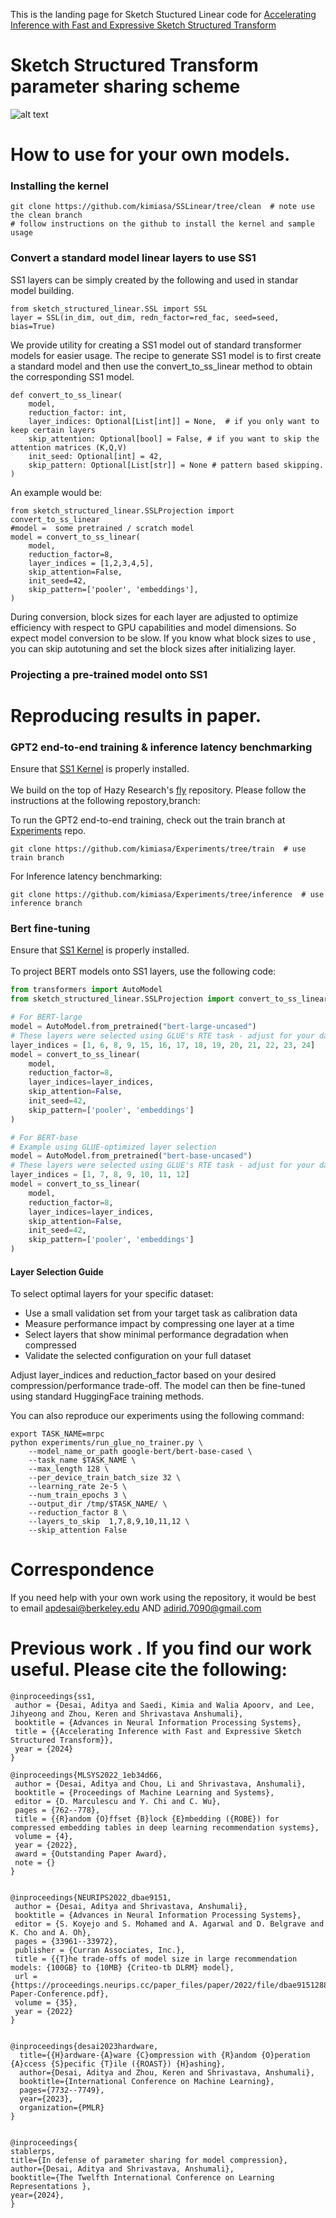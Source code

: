 This is the landing page for Sketch Stuctured Linear code for  [Accelerating Inference with Fast and Expressive Sketch Structured Transform](https://openreview.net/forum?id=nrgyOGU7ZP&referrer=%5BAuthor%20Console%5D(%2Fgroup%3Fid%3DNeurIPS.cc%2F2024%2FConference%2FAuthors%23your-submissions))

# Sketch Structured Transform parameter sharing scheme
![alt text](https://github.com/apd10/Sketch-Structured-Linear/blob/main/SSL1.png)


# How to use for your own models.

### Installing the kernel

```
git clone https://github.com/kimiasa/SSLinear/tree/clean  # note use the clean branch
# follow instructions on the github to install the kernel and sample usage
```

### Convert a standard model linear layers to use SS1


SS1 layers can be simply created by the following and used in standar model building.

```
from sketch_structured_linear.SSL import SSL
layer = SSL(in_dim, out_dim, redn_factor=red_fac, seed=seed, bias=True)
```

We provide utility for creating a SS1 model out of standard transformer models for easier usage. The recipe to generate SS1 model is to first create a standard model and then use the convert_to_ss_linear method to obtain the corresponding SS1 model.
```
def convert_to_ss_linear(
    model,
    reduction_factor: int,
    layer_indices: Optional[List[int]] = None,  # if you only want to keep certain layers
    skip_attention: Optional[bool] = False, # if you want to skip the attention matrices (K,Q,V)
    init_seed: Optional[int] = 42,
    skip_pattern: Optional[List[str]] = None # pattern based skipping.
)
```


An example would be:
```
from sketch_structured_linear.SSLProjection import convert_to_ss_linear
#model =  some pretrained / scratch model
model = convert_to_ss_linear(
    model,
    reduction_factor=8,
    layer_indices = [1,2,3,4,5],
    skip_attention=False,
    init_seed=42,
    skip_pattern=['pooler', 'embeddings'],
)
```
During conversion, block sizes for each layer are adjusted to optimize efficiency with respect to GPU capabilities and model dimensions. So expect model conversion to be slow. If you know what block sizes to use , you can skip autotuning and set the block sizes after initializing layer.

### Projecting a pre-trained model onto SS1


# Reproducing results in paper.

### GPT2 end-to-end training & inference latency benchmarking
Ensure that [SS1 Kernel](https://github.com/kimiasa/SSLinear/tree/clean) is properly installed. <br /><br />
We build on the top of Hazy Research's [fly](https://github.com/HazyResearch/fly) repository. Please follow the instructions at the following repostory,branch:

To run the GPT2 end-to-end training, check out the train branch at [Experiments](https://github.com/kimiasa/Experiments/tree/train) repo.
```
git clone https://github.com/kimiasa/Experiments/tree/train  # use train branch
```
For Inference latency benchmarking:
```
git clone https://github.com/kimiasa/Experiments/tree/inference  # use inference branch
```

### Bert fine-tuning
Ensure that [SS1 Kernel](https://github.com/kimiasa/SSLinear/tree/clean) is properly installed. <br /><br />
To project BERT models onto SS1 layers, use the following code:
```python
from transformers import AutoModel
from sketch_structured_linear.SSLProjection import convert_to_ss_linear

# For BERT-large
model = AutoModel.from_pretrained("bert-large-uncased")
# These layers were selected using GLUE's RTE task - adjust for your dataset
layer_indices = [1, 6, 8, 9, 15, 16, 17, 18, 19, 20, 21, 22, 23, 24]
model = convert_to_ss_linear(
    model,
    reduction_factor=8,
    layer_indices=layer_indices,
    skip_attention=False,
    init_seed=42,
    skip_pattern=['pooler', 'embeddings']
)

# For BERT-base
# Example using GLUE-optimized layer selection
model = AutoModel.from_pretrained("bert-base-uncased")
# These layers were selected using GLUE's RTE task - adjust for your dataset
layer_indices = [1, 7, 8, 9, 10, 11, 12]
model = convert_to_ss_linear(
    model,
    reduction_factor=8,
    layer_indices=layer_indices,
    skip_attention=False,
    init_seed=42,
    skip_pattern=['pooler', 'embeddings']
)
```

#### Layer Selection Guide
To select optimal layers for your specific dataset:

- Use a small validation set from your target task as calibration data
- Measure performance impact by compressing one layer at a time
- Select layers that show minimal performance degradation when compressed
- Validate the selected configuration on your full dataset

Adjust layer_indices and reduction_factor based on your desired compression/performance trade-off. The model can then be fine-tuned using standard HuggingFace training methods.

You can also reproduce our experiments using the following command: 
```
export TASK_NAME=mrpc
python experiments/run_glue_no_trainer.py \
    --model_name_or_path google-bert/bert-base-cased \
    --task_name $TASK_NAME \
    --max_length 128 \
    --per_device_train_batch_size 32 \
    --learning_rate 2e-5 \
    --num_train_epochs 3 \
    --output_dir /tmp/$TASK_NAME/ \
    --reduction_factor 8 \
    --layers_to_skip  1,7,8,9,10,11,12 \
    --skip_attention False
```

# Correspondence
If you need help with your own work using the repository, it would be best to email apdesai@berkeley.edu AND adirid.7090@gmail.com 


# Previous work . If you find our work useful. Please cite the following:
```
@inproceedings{ss1,
 author = {Desai, Aditya and Saedi, Kimia and Walia Apoorv, and Lee, Jihyeong and Zhou, Keren and Shrivastava Anshumali},
 booktitle = {Advances in Neural Information Processing Systems},
 title = {{Accelerating Inference with Fast and Expressive Sketch Structured Transform}},
 year = {2024}
}

@inproceedings{MLSYS2022_1eb34d66,
 author = {Desai, Aditya and Chou, Li and Shrivastava, Anshumali},
 booktitle = {Proceedings of Machine Learning and Systems},
 editor = {D. Marculescu and Y. Chi and C. Wu},
 pages = {762--778},
 title = {{R}andom {O}ffset {B}lock {E}mbedding ({ROBE}) for compressed embedding tables in deep learning recommendation systems},
 volume = {4},
 year = {2022},
 award = {Outstanding Paper Award},
 note = {}
}


@inproceedings{NEURIPS2022_dbae9151,
 author = {Desai, Aditya and Shrivastava, Anshumali},
 booktitle = {Advances in Neural Information Processing Systems},
 editor = {S. Koyejo and S. Mohamed and A. Agarwal and D. Belgrave and K. Cho and A. Oh},
 pages = {33961--33972},
 publisher = {Curran Associates, Inc.},
 title = {{T}he trade-offs of model size in large recommendation models: {100GB} to {10MB} {Criteo-tb DLRM} model},
 url = {https://proceedings.neurips.cc/paper_files/paper/2022/file/dbae915128892556134f1c5375855590-Paper-Conference.pdf},
 volume = {35},
 year = {2022}
}


@inproceedings{desai2023hardware,
  title={{H}ardware-{A}ware {C}ompression with {R}andom {O}peration {A}ccess {S}pecific {T}ile ({ROAST}) {H}ashing},
  author={Desai, Aditya and Zhou, Keren and Shrivastava, Anshumali},
  booktitle={International Conference on Machine Learning},
  pages={7732--7749},
  year={2023},
  organization={PMLR}
}


@inproceedings{
stablerps,
title={In defense of parameter sharing for model compression},
author={Desai, Aditya and Shrivastava, Anshumali},
booktitle={The Twelfth International Conference on Learning Representations },
year={2024},
}

```
